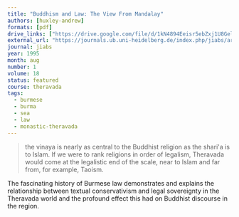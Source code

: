 ```yaml
---
title: "Buddhism and Law: The View From Mandalay"
authors: [huxley-andrew]
formats: [pdf]
drive_links: ["https://drive.google.com/file/d/1kN4894Eeisr5ebZxj1U8Gel6lDTtdcKA/view?usp=drivesdk"]
external_url: "https://journals.ub.uni-heidelberg.de/index.php/jiabs/article/download/8831/2738"
journal: jiabs
year: 1995
month: aug
number: 1
volume: 18
status: featured
course: theravada
tags:
  - burmese
  - burma
  - sea
  - law
  - monastic-theravada
---
```


> the vinaya is nearly as central to the Buddhist religion as the shari'a is to Islam. If we were to rank religions in order of legalism, Theravada would come at the legalistic end of the scale, near to Islam and far from, for example, Taoism.

The fascinating history of Burmese law demonstrates and explains the relationship between textual conservativism and legal sovereignty in the Theravada world and the profound effect this had on Buddhist discourse in the region.
